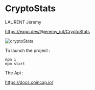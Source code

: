 # CryptoStats

LAURENT Jérémy

https://expo.dev/@jeremy_iut/CryptoStats


![cryptoStats](https://user-images.githubusercontent.com/91078743/155350186-a88a089b-2207-4191-a2ea-307e49413685.png)

To launch the project :
```text
npm i 
npm start
```

The Api :

https://docs.coincap.io/

